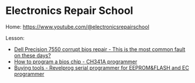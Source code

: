 # Electronics Repair School
Home: https://www.youtube.com/@electronicsrepairschool

Lesson:
- [Dell Precision 7550 corrupt bios repair - This is the most common fault on these days?](https://youtu.be/_jwLAa9pMU0)
- [How to program a bios chip - CH341A programmer](https://youtu.be/J8-Sh7DjiXw)
- [Buying tools - Revelprog serial programmer for EEPROM&FLASH and EC programmer](https://youtu.be/6fBsj04AjHA)
